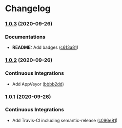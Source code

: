 # Changelog

### [1.0.3](https://github.com/extra2000/nodejs-devbox/compare/v1.0.2...v1.0.3) (2020-09-26)


### Documentations

* **README:** Add badges ([c613a81](https://github.com/extra2000/nodejs-devbox/commit/c613a81fbc41f6dcf338d0d9ccb049bf0a8a035f))

### [1.0.2](https://github.com/extra2000/nodejs-devbox/compare/v1.0.1...v1.0.2) (2020-09-26)


### Continuous Integrations

* Add AppVeyor ([bbbb2dd](https://github.com/extra2000/nodejs-devbox/commit/bbbb2dd7b03bbfb1d29fb247318bbd2e408c300f))

### [1.0.1](https://github.com/extra2000/nodejs-devbox/compare/v1.0.0...v1.0.1) (2020-09-26)


### Continuous Integrations

* Add Travis-CI including semantic-release ([c096e81](https://github.com/extra2000/nodejs-devbox/commit/c096e8198f31ad414be978ea57c26748f7ad3664))
